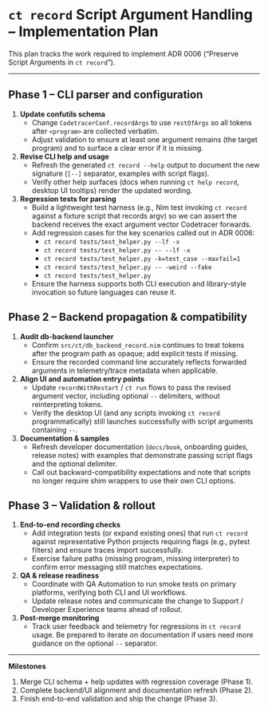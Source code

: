 # `ct record` Script Argument Handling – Implementation Plan

This plan tracks the work required to implement ADR 0006 (“Preserve Script Arguments in `ct record`”).

---

## Phase 1 – CLI parser and configuration

1. **Update confutils schema**
   - Change `CodetracerConf.recordArgs` to use `restOfArgs` so all tokens after `<program>` are collected verbatim.
   - Adjust validation to ensure at least one argument remains (the target program) and to surface a clear error if it is missing.
2. **Revise CLI help and usage**
   - Refresh the generated `ct record --help` output to document the new signature (`[--]` separator, examples with script flags).
   - Verify other help surfaces (docs when running `ct help record`, desktop UI tooltips) render the updated wording.
3. **Regression tests for parsing**
   - Build a lightweight test harness (e.g., Nim test invoking `ct record` against a fixture script that records argv) so we can assert the backend receives the exact argument vector Codetracer forwards.
   - Add regression cases for the key scenarios called out in ADR 0006:
     - `ct record tests/test_helper.py --lf -x`
     - `ct record tests/test_helper.py -- --lf -x`
     - `ct record tests/test_helper.py -k=test_case --maxfail=1`
     - `ct record tests/test_helper.py -- -weird --fake`
     - `ct record tests/test_helper.py`
   - Ensure the harness supports both CLI execution and library-style invocation so future languages can reuse it.

## Phase 2 – Backend propagation & compatibility

1. **Audit db-backend launcher**
   - Confirm `src/ct/db_backend_record.nim` continues to treat tokens after the program path as opaque; add explicit tests if missing.
   - Ensure the recorded command line accurately reflects forwarded arguments in telemetry/trace metadata when applicable.
2. **Align UI and automation entry points**
   - Update `recordWithRestart` / `ct run` flows to pass the revised argument vector, including optional `--` delimiters, without reinterpreting tokens.
   - Verify the desktop UI (and any scripts invoking `ct record` programmatically) still launches successfully with script arguments containing `--`.
3. **Documentation & samples**
   - Refresh developer documentation (`docs/book`, onboarding guides, release notes) with examples that demonstrate passing script flags and the optional delimiter.
   - Call out backward-compatibility expectations and note that scripts no longer require shim wrappers to use their own CLI options.

## Phase 3 – Validation & rollout

1. **End-to-end recording checks**
   - Add integration tests (or expand existing ones) that run `ct record` against representative Python projects requiring flags (e.g., pytest filters) and ensure traces import successfully.
   - Exercise failure paths (missing program, missing interpreter) to confirm error messaging still matches expectations.
2. **QA & release readiness**
   - Coordinate with QA Automation to run smoke tests on primary platforms, verifying both CLI and UI workflows.
   - Update release notes and communicate the change to Support / Developer Experience teams ahead of rollout.
3. **Post-merge monitoring**
   - Track user feedback and telemetry for regressions in `ct record` usage. Be prepared to iterate on documentation if users need more guidance on the optional `--` separator.

---

**Milestones**
1. Merge CLI schema + help updates with regression coverage (Phase 1).
2. Complete backend/UI alignment and documentation refresh (Phase 2).
3. Finish end-to-end validation and ship the change (Phase 3).
